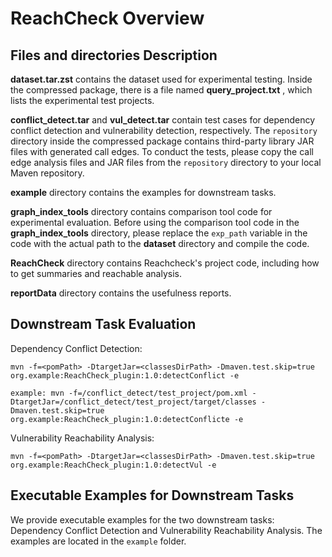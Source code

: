 # ReachCheck Overview

## Files and directories Description

**dataset.tar.zst** contains the dataset used for experimental testing. Inside the compressed package, there is a file named  **query_project.txt** , which lists the experimental test projects.

**conflict_detect.tar** and **vul_detect.tar** contain test cases for dependency conflict detection and vulnerability detection, respectively. The `repository` directory inside the compressed package contains third-party library JAR files with generated call edges. To conduct the tests, please copy the call edge analysis files and JAR files from the `repository` directory to your local Maven repository.

**example** directory contains the examples for downstream tasks.

**graph_index_tools** directory contains comparison tool code for experimental evaluation. Before using the comparison tool code in the **graph_index_tools** directory, please replace the `exp_path` variable in the code with the actual path to the **dataset** directory and compile the code.

**ReachCheck** directory contains Reachcheck's project code, including how to get summaries and reachable analysis.

**reportData** directory contains the usefulness reports.

## Downstream Task Evaluation

Dependency Conflict Detection:

`mvn -f=<pomPath> -DtargetJar=<classesDirPath> -Dmaven.test.skip=true org.example:ReachCheck_plugin:1.0:detectConflict -e`

`example: mvn -f=/conflict_detect/test_project/pom.xml -DtargetJar=/conflict_detect/test_project/target/classes -Dmaven.test.skip=true org.example:ReachCheck_plugin:1.0:detectConflicte -e`

Vulnerability Reachability Analysis:

`mvn -f=<pomPath> -DtargetJar=<classesDirPath> -Dmaven.test.skip=true org.example:ReachCheck_plugin:1.0:detectVul -e`

## Executable Examples for Downstream Tasks

We provide executable examples for the two downstream tasks: Dependency Conflict Detection and Vulnerability Reachability Analysis. The examples are located in the `example` folder.

